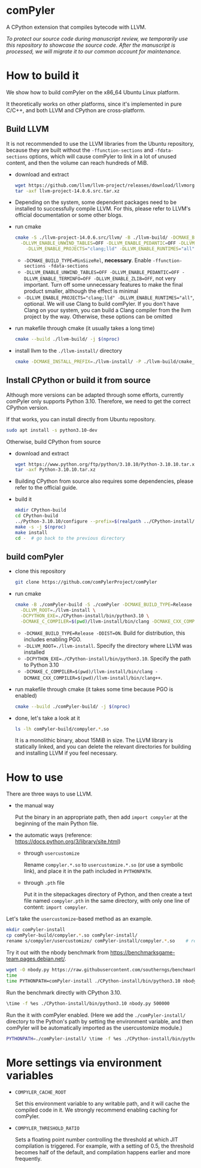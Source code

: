 # comPyler

A CPython extension that compiles bytecode with LLVM.

*To protect our source code during manuscript review, we temporarily use this repository to showcase the source code. After the manuscript is processed, we will migrate it to our common account for maintenance.*



# How to build it

We show how to build comPyler on the x86_64 Ubuntu Linux platform.

It theoretically works on other platforms, since it's implemented in pure C/C++, and both LLVM and CPython are cross-platform.

## Build LLVM

It is not recommended to use the LLVM libraries from the Ubuntu repository, because they are built without the `-ffunction-sections` and `-fdata-sections` options, which will cause comPyler to link in a lot of unused content, and then the volume can reach hundreds of MiB.

- download and extract

  ```sh
  wget https://github.com/llvm/llvm-project/releases/download/llvmorg-14.0.6/llvm-project-14.0.6.src.tar.xz
  tar -axf llvm-project-14.0.6.src.tar.xz
  ```

- Depending on the system, some dependent packages need to be installed to successfully compile LLVM. For this, please refer to LLVM's official documentation or some other blogs.

- run cmake

  ```sh
  cmake -S ./llvm-project-14.0.6.src/llvm/ -B ./llvm-build/ -DCMAKE_BUILD_TYPE=MinSizeRel \
  	-DLLVM_ENABLE_UNWIND_TABLES=OFF -DLLVM_ENABLE_PEDANTIC=OFF -DLLVM_ENABLE_TERMINFO=OFF -DLLVM_ENABLE_ZLIB=OFF \
      -DLLVM_ENABLE_PROJECTS="clang;lld" -DLLVM_ENABLE_RUNTIMES="all"
  ```

  - `-DCMAKE_BUILD_TYPE=MinSizeRel`, **necessary**.  Enable `-ffunction-sections -fdata-sections`
  - `-DLLVM_ENABLE_UNWIND_TABLES=OFF -DLLVM_ENABLE_PEDANTIC=OFF -DLLVM_ENABLE_TERMINFO=OFF -DLLVM_ENABLE_ZLIB=OFF`, not very important. Turn off some unnecessary features to make the final product smaller, although the effect is minimal
  - `-DLLVM_ENABLE_PROJECTS="clang;lld" -DLLVM_ENABLE_RUNTIMES="all"`, optional. We will use Clang to build comPyler. If you don't have Clang on your system, you can build a Clang compiler from the llvm project by the way. Otherwise, these options can be omitted

- run makefile through cmake (it usually takes a long time)

  ```sh
  cmake --build ./llvm-build/ -j $(nproc)
  ```

- install llvm to the `./llvm-install/` directory

  ```sh
  cmake -DCMAKE_INSTALL_PREFIX=./llvm-install/ -P ./llvm-build/cmake_install.cmake
  ```

## Install CPython or build it from source

Although more versions can be adapted through some efforts, currently comPyler only supports Python 3.10. Therefore, we need to get the correct CPython version.

If that works, you can install directly from Ubuntu repository.

```sh
sudo apt install -s python3.10-dev
```

Otherwise, build CPython from source

- download and extract

  ```sh
  wget https://www.python.org/ftp/python/3.10.10/Python-3.10.10.tar.xz
  tar -axf Python-3.10.10.tar.xz
  ```

- Building CPython from source also requires some dependencies, please refer to the official guide.

- build it

  ```sh
  mkdir CPython-build
  cd CPython-build
  ../Python-3.10.10/configure --prefix=$(realpath ../CPython-install/) --enable-optimizations --with-lto
  make -s -j $(nproc)
  make install
  cd -  # go back to the previous directory
  ```

## build comPyler

- clone this repository

  ```sh
  git clone https://github.com/comPylerProject/comPyler
  ```

- run cmake

  ```sh
  cmake -B ./comPyler-build -S ./comPyler -DCMAKE_BUILD_TYPE=Release -DDIST=ON \
  	-DLLVM_ROOT=./llvm-install \
  	-DCPYTHON_EXE=./CPython-install/bin/python3.10 \
  	-DCMAKE_C_COMPILER=$(pwd)/llvm-install/bin/clang -DCMAKE_CXX_COMPILER=$(pwd)/llvm-install/bin/clang++
  ```

  - `-DCMAKE_BUILD_TYPE=Release -DDIST=ON`. Build for distribution, this includes enabling PGO.
  - `-DLLVM_ROOT=./llvm-install`. Specify the directory where LLVM was installed
  - `-DCPYTHON_EXE=./CPython-install/bin/python3.10`. Specify the path to Python 3.10
  - `-DCMAKE_C_COMPILER=$(pwd)/llvm-install/bin/clang -DCMAKE_CXX_COMPILER=$(pwd)/llvm-install/bin/clang++`.

- run makefile through cmake (it takes some time because PGO is enabled)

  ```sh
  cmake --build ./comPyler-build/ -j $(nproc)
  ```

- done, let's take a look at it

  ```sh
  ls -lh comPyler-build/compyler.*.so
  ```

  It is a monolithic binary, about 15MiB in size. The LLVM library is statically linked, and you can delete the relevant directories for building and installing LLVM if you feel necessary.



# How to use

There are three ways to use LLVM.

- the manual way

  Put the binary in an appropriate path, then add `import compyler` at the beginning of the main Python file.

- the automatic ways  (reference: https://docs.python.org/3/library/site.html)

  - through `usercustomize` 

    Rename `compyler.*.so` to `usercustomize.*.so` (or use a symbolic link), and place it in the path included in `PYTHONPATH`.

  - through `.pth` file

    Put it in the sitepackages directory of Python, and then create a text file named `compyler.pth` in the same directory, with only one line of content: `import compyler`.



Let's take the `usercustomize`-based method as an example.

```sh
mkdir comPyler-install
cp comPyler-build/compyler.*.so comPyler-install/
rename s/compyler/usercustomize/ comPyler-install/compyler.*.so    # rename it
```

Try it out with the nbody benchmark from https://benchmarksgame-team.pages.debian.net/.

```sh
wget -O nbody.py https://raw.githubusercontent.com/southerngs/benchmarksgame/master/bench/nbody/nbody.python3
time 
time PYTHONPATH=comPyler-install ./CPython-install/bin/python3.10 nbody.py 200000
```

Run the benchmark directly with CPython 3.10.

```sh
\time -f %es ./CPython-install/bin/python3.10 nbody.py 500000
```

Run the it with comPyler enabled. (Here we add the `./comPyler-install/` directory to the Python's path by setting the environment variable, and then comPyler will be automatically imported as the usercustomize module.)

```sh
PYTHONPATH=./comPyler-install/ \time -f %es ./CPython-install/bin/python3.10 nbody.py 500000
```



# More settings via environment variables

- `COMPYLER_CACHE_ROOT`

  Set this environment variable to any writable path, and it will cache the compiled code in it. We strongly recommend enabling caching for comPyler.

- `COMPYLER_THRESHOLD_RATIO`

  Sets a floating point number controlling the threshold at which JIT compilation is triggered. For example, with a setting of 0.5, the threshold becomes half of the default, and compilation happens earlier and more frequently.
